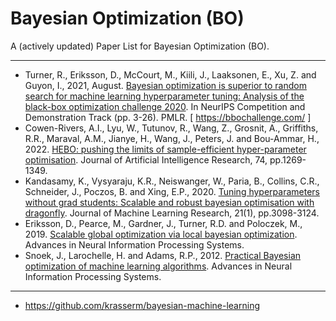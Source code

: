 # Bayesian Optimization (BO)

A (actively updated) Paper List for Bayesian Optimization (BO).

******* *** *******

* Turner, R., Eriksson, D., McCourt, M., Kiili, J., Laaksonen, E., Xu, Z. and Guyon, I., 2021, August. [Bayesian optimization is superior to random search for machine learning hyperparameter tuning: Analysis of the black-box optimization challenge 2020](http://proceedings.mlr.press/v133/turner21a/turner21a.pdf). In NeurIPS Competition and Demonstration Track (pp. 3-26). PMLR. [ https://bbochallenge.com/ ]
* Cowen-Rivers, A.I., Lyu, W., Tutunov, R., Wang, Z., Grosnit, A., Griffiths, R.R., Maraval, A.M., Jianye, H., Wang, J., Peters, J. and Bou-Ammar, H., 2022. [HEBO: pushing the limits of sample-efficient hyper-parameter optimisation](https://www.jair.org/index.php/jair/article/view/13643). Journal of Artificial Intelligence Research, 74, pp.1269-1349.
* Kandasamy, K., Vysyaraju, K.R., Neiswanger, W., Paria, B., Collins, C.R., Schneider, J., Poczos, B. and Xing, E.P., 2020. [Tuning hyperparameters without grad students: Scalable and robust bayesian optimisation with dragonfly](). Journal of Machine Learning Research, 21(1), pp.3098-3124.
* Eriksson, D., Pearce, M., Gardner, J., Turner, R.D. and Poloczek, M., 2019. [Scalable global optimization via local bayesian optimization](https://proceedings.neurips.cc/paper/2019/hash/6c990b7aca7bc7058f5e98ea909e924b-Abstract.html). Advances in Neural Information Processing Systems.
* Snoek, J., Larochelle, H. and Adams, R.P., 2012. [Practical Bayesian optimization of machine learning algorithms](https://proceedings.neurips.cc/paper_files/paper/2012/hash/05311655a15b75fab86956663e1819cd-Abstract.html). Advances in Neural Information Processing Systems.

******* *** *******

* https://github.com/krasserm/bayesian-machine-learning
